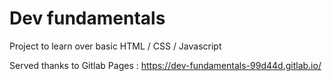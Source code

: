 # Dev fundamentals

Project to learn over basic HTML / CSS / Javascript

Served thanks to Gitlab Pages : https://dev-fundamentals-99d44d.gitlab.io/